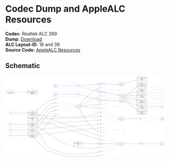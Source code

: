 # Codec Dump and AppleALC Resources

**Codec**: Realtek ALC 269</br>
**Dump**: [Download](https://github.com/5T33Z0/Lenovo-T530-Hackintosh-OpenCore/blob/main/Codec_Dump/ALC269_Dump.zip?raw=true)</br>
**ALC Layout-ID**: 18 and 39</br>
**Source Code:** [AppleALC Resources](https://github.com/5T33Z0/Lenovo-T530-Hackintosh-OpenCore/blob/main/Codec_Dump/AppleALC_Resources.zip?raw=true)

## Schematic
![](https://raw.githubusercontent.com/5T33Z0/Lenovo-T530-Hackintosh-OpenCore/main/Codec_Dump/codec_dump.svg)

